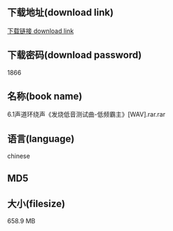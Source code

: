 ## 下载地址(download link)
[下载链接 download link](https://voluble-croquembouche-d321dc.netlify.app/?s=6.1%E5%A3%B0%E9%81%93%E7%8E%AF%E7%BB%95%E5%A3%B0%E3%80%8A%E5%8F%91%E7%83%A7%E4%BD%8E%E9%9F%B3%E6%B5%8B%E8%AF%95%E6%9B%B2-%E4%BD%8E%E9%A2%91%E9%9C%B8%E4%B8%BB%E3%80%8B%5BWAV%5D.rar)

## 下载密码(download password)
1866

## 名称(book name)
6.1声道环绕声《发烧低音测试曲-低频霸主》[WAV].rar.rar

## 语言(language)
chinese

## MD5


## 大小(filesize)
658.9 MB
